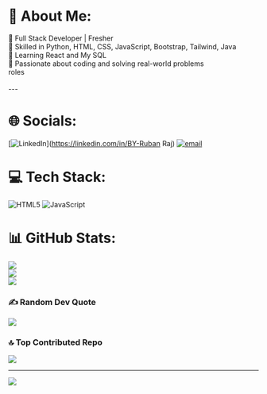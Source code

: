 # 💫 About Me:
🌱 Full Stack Developer | Fresher  <br>🔹 Skilled in Python, HTML, CSS, JavaScript, Bootstrap, Tailwind, Java  <br>🔹 Learning React and My SQL  <br>🔹 Passionate about coding and solving real-world problems  <br> roles<br><br>---


# 🌐 Socials:
[![LinkedIn](https://img.shields.io/badge/LinkedIn-%230077B5.svg?logo=linkedin&logoColor=white)](https://linkedin.com/in/BY-Ruban Raj) [![email](https://img.shields.io/badge/Email-D14836?logo=gmail&logoColor=white)](mailto:rubanraj225@gmail.com) 

# 💻 Tech Stack:
![HTML5](https://img.shields.io/badge/html5-%23E34F26.svg?style=flat&logo=html5&logoColor=white) ![JavaScript](https://img.shields.io/badge/javascript-%23323330.svg?style=flat&logo=javascript&logoColor=%23F7DF1E)
# 📊 GitHub Stats:
![](https://github-readme-stats.vercel.app/api?username=ruban225&theme=onedark&hide_border=true&include_all_commits=false&count_private=false)<br/>
![](https://nirzak-streak-stats.vercel.app/?user=ruban225&theme=onedark&hide_border=true)<br/>
![](https://github-readme-stats.vercel.app/api/top-langs/?username=ruban225&theme=onedark&hide_border=true&include_all_commits=false&count_private=false&layout=compact)

### ✍️ Random Dev Quote
![](https://quotes-github-readme.vercel.app/api?type=horizontal&theme=radical)

### 🔝 Top Contributed Repo
![](https://github-contributor-stats.vercel.app/api?username=ruban225&limit=5&theme=dark&combine_all_yearly_contributions=true)

---
[![](https://visitcount.itsvg.in/api?id=ruban225&icon=0&color=0)](https://visitcount.itsvg.in)

<!-- Proudly created with GPRM ( https://gprm.itsvg.in ) -->
